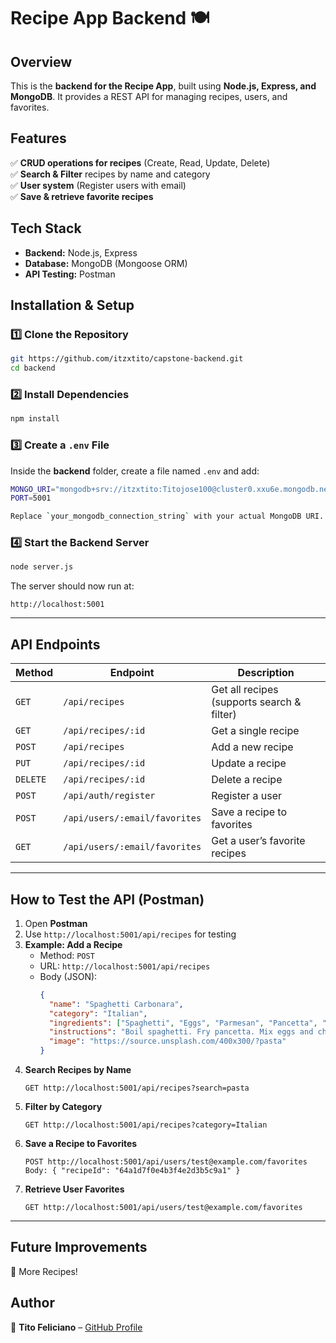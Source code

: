 # Recipe App Backend 🍽️

## Overview
This is the **backend for the Recipe App**, built using **Node.js, Express, and MongoDB**. It provides a REST API for managing recipes, users, and favorites.

## Features
✅ **CRUD operations for recipes** (Create, Read, Update, Delete)  
✅ **Search & Filter** recipes by name and category  
✅ **User system** (Register users with email)  
✅ **Save & retrieve favorite recipes**  

## Tech Stack
- **Backend:** Node.js, Express  
- **Database:** MongoDB (Mongoose ORM)  
- **API Testing:** Postman  

## Installation & Setup
### 1️⃣ Clone the Repository
```sh
git https://github.com/itzxtito/capstone-backend.git
cd backend
```

### 2️⃣ Install Dependencies
```sh
npm install
```

### 3️⃣ Create a `.env` File

Inside the **backend** folder, create a file named `.env` and add:
```sh
MONGO_URI="mongodb+srv://itzxtito:Titojose100@cluster0.xxu6e.mongodb.net/Capstone?retryWrites=true&w=majority&appName=Cluster0"
PORT=5001

Replace `your_mongodb_connection_string` with your actual MongoDB URI.
```

### 4️⃣ Start the Backend Server
```sh
node server.js
```
The server should now run at:  
```
http://localhost:5001
```

---

## API Endpoints
| Method | Endpoint | Description |
|--------|----------|-------------|
| `GET` | `/api/recipes` | Get all recipes (supports search & filter) |
| `GET` | `/api/recipes/:id` | Get a single recipe |
| `POST` | `/api/recipes` | Add a new recipe |
| `PUT` | `/api/recipes/:id` | Update a recipe |
| `DELETE` | `/api/recipes/:id` | Delete a recipe |
| `POST` | `/api/auth/register` | Register a user |
| `POST` | `/api/users/:email/favorites` | Save a recipe to favorites |
| `GET` | `/api/users/:email/favorites` | Get a user’s favorite recipes |

---

## How to Test the API (Postman)
1. Open **Postman**  
2. Use `http://localhost:5001/api/recipes` for testing  
3. **Example: Add a Recipe**  
   - Method: `POST`  
   - URL: `http://localhost:5001/api/recipes`  
   - Body (JSON):  
     ```json
     {
       "name": "Spaghetti Carbonara",
       "category": "Italian",
       "ingredients": ["Spaghetti", "Eggs", "Parmesan", "Pancetta", "Black Pepper"],
       "instructions": "Boil spaghetti. Fry pancetta. Mix eggs and cheese. Combine everything.",
       "image": "https://source.unsplash.com/400x300/?pasta"
     }
     ```
4. **Search Recipes by Name**  
   ```
   GET http://localhost:5001/api/recipes?search=pasta
   ```
5. **Filter by Category**  
   ```
   GET http://localhost:5001/api/recipes?category=Italian
   ```
6. **Save a Recipe to Favorites**  
   ```
   POST http://localhost:5001/api/users/test@example.com/favorites
   Body: { "recipeId": "64a1d7f0e4b3f4e2d3b5c9a1" }
   ```
7. **Retrieve User Favorites**  
   ```
   GET http://localhost:5001/api/users/test@example.com/favorites
   ```

---

## Future Improvements
🔹 More Recipes!

## Author
📌 **Tito Feliciano** – [GitHub Profile](https://github.com/itzxtito)
